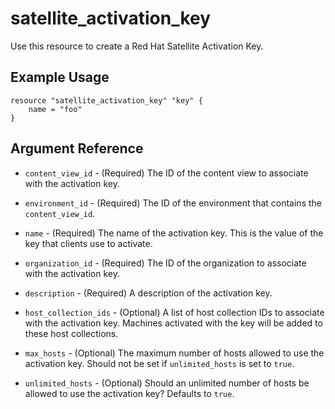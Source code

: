 # satellite\_activation\_key

Use this resource to create a Red Hat Satellite Activation Key.

## Example Usage

```hcl
resource "satellite_activation_key" "key" {
    name = "foo"
}
```

## Argument Reference

* `content_view_id` - (Required) The ID of the content view to associate with the activation key.

* `environment_id` - (Required) The ID of the environment that contains the `content_view_id`.

* `name` - (Required) The name of the activation key.  This is the value of the key that clients
  use to activate.

* `organization_id` - (Required) The ID of the organization to associate with the activation key.

* `description` - (Required) A description of the activation key.

* `host_collection_ids` - (Optional) A list of host collection IDs to associate with the activation key.
  Machines activated with the key will be added to these host collections.

* `max_hosts` - (Optional) The maximum number of hosts allowed to use the activation key. Should not be set
  if `unlimited_hosts` is set to `true`.

* `unlimited_hosts` - (Optional) Should an unlimited number of hosts be allowed to use the activation key?
  Defaults to `true`.
